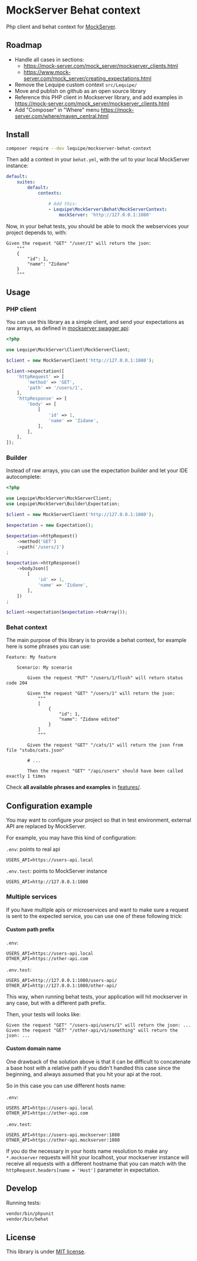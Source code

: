 # MockServer Behat context

Php client and behat context for [MockServer](https://www.mock-server.com/).

## Roadmap

- Handle all cases in sections:
    - <https://mock-server.com/mock_server/mockserver_clients.html>
    - <https://www.mock-server.com/mock_server/creating_expectations.html>
- Remove the Lequipe custom context `src/Lequipe/`
- Move and publish on github as an open source library
- Reference this PHP client in Mockserver library, and add examples in <https://mock-server.com/mock_server/mockserver_clients.html>
- Add "Composer" in "Where" menu <https://mock-server.com/where/maven_central.html>

## Install

``` bash
composer require --dev lequipe/mockserver-behat-context
```

Then add a context in your `behat.yml`, with the url to your local MockServer instance:

``` yml
default:
    suites:
        default:
            contexts:

                # Add this:
                - Lequipe\MockServer\Behat\MockServerContext:
                    mockServer: 'http://127.0.0.1:1080'
```

Now, in your behat tests, you should be able to mock the webservices your project depends to, with:

```
Given the request "GET" "/user/1" will return the json:
    """
    {
        "id": 1,
        "name": "Zidane"
    }
    """
```

## Usage

### PHP client

You can use this library as a simple client,
and send your expectations as raw arrays, as defined in
[mockserver swagger api](https://app.swaggerhub.com/apis/jamesdbloom/mock-server-openapi/5.12.x#/expectation/put_expectation):

``` php
<?php

use Lequipe\MockServer\Client\MockServerClient;

$client = new MockServerClient('http://127.0.0.1:1080');

$client->expectation([
    'httpRequest' => [
        'method' => 'GET',
        'path' => '/users/1',
    ],
    'httpResponse' => [
        'body' => [
            [
                'id' => 1,
                'name' => 'Zidane',
            ],
        ],
    ],
]);
```

### Builder

Instead of raw arrays, you can use the expectation builder and let your IDE autocomplete:

``` php
<?php

use Lequipe\MockServer\MockServerClient;
use Lequipe\MockServer\Builder\Expectation;

$client = new MockServerClient('http://127.0.0.1:1080');

$expectation = new Expectation();

$expectation->httpRequest()
    ->method('GET')
    ->path('/users/1')
;

$expectation->httpResponse()
    ->bodyJson([
        [
            'id' => 1,
            'name' => 'Zidane',
        ],
    ])
;

$client->expectation($expectation->toArray());
```

### Behat context

The main purpose of this library is to provide a behat context,
for example here is some phrases you can use:

``` cucumber
Feature: My feature

    Scenario: My scenario

        Given the request "PUT" "/users/1/flush" will return status code 204

        Given the request "GET" "/users/1" will return the json:
            """
            [
                {
                    "id": 1,
                    "name": "Zidane edited"
                }
            ]
            """

        Given the request "GET" "/cats/1" will return the json from file "stubs/cats.json"

        # ...

        Then the request "GET" "/api/users" should have been called exactly 1 times
```

Check **all available phrases and examples** in [features/](./features).

## Configuration example

You may want to configure your project so that in test environment, external API are replaced by MockServer.

For example, you may have this kind of configuration:

`.env`: points to real api

```
USERS_API=https://users-api.local
```

`.env.test`: points to MockServer instance

```
USERS_API=http://127.0.0.1:1080
```

### Multiple services

If you have multiple apis or microservices
and want to make sure a request is sent to the expected service,
you can use one of these following trick:

#### Custom path prefix

`.env`:
```
USERS_API=https://users-api.local
OTHER_API=https://other-api.com
```

`.env.test`:
```
USERS_API=http://127.0.0.1:1080/users-api/
OTHER_API=http://127.0.0.1:1080/other-api/
```

This way, when running behat tests,
your application will hit mockserver in any case,
but with a different path prefix.

Then, your tests will looks like:

``` cucumber
Given the request "GET" "/users-api/users/1" will return the json: ...
Given the request "GET" "/other-api/v1/something" will return the json: ...
```

#### Custom domain name

One drawback of the solution above is that
it can be difficult to concatenate a base host with a relative path
if you didn't handled this case since the beginning,
and always assumed that you hit your api at the root.

So in this case you can use different hosts name:

`.env`:
```
USERS_API=https://users-api.local
OTHER_API=https://other-api.com
```

`.env.test`:
```
USERS_API=https://users-api.mockserver:1080
OTHER_API=https://other-api.mockserver:1080
```

If you do the necessary in your hosts name resolution to make
any `*.mockserver` requests will hit your localhost,
your mockserver instance will receive all requests with a different hostname
that you can match with the `httpRequest.headers[name = 'Host']` parameter in expectation.

## Develop

Running tests:

``` bash
vendor/bin/phpunit
vendor/bin/behat
```

## License

This library is under [MIT license](LICENSE).
